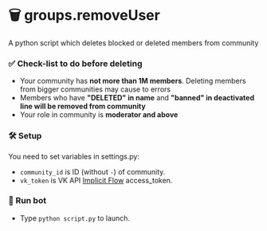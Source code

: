 # 🗑️ groups.removeUser
A python script which deletes blocked or deleted members from community

### ✅ Check-list to do before deleting
* Your community has **not more than 1M members**. Deleting members from bigger communities may cause to errors
* Members who have **"DELETED" in name** and **"banned" in deactivated line will be removed from community**
* Your role in community is **moderator and above** 

### 🛠 Setup
You need to set variables in settings.py:
* `community_id` is ID (without `-`) of community.
* `vk_token` is VK API [Implicit Flow][0] access_token.


### 🔌 Run bot
* Type `python script.py` to launch.


[0]: https://vk.com/dev/implicit_flow_user?f=3.%20Receiving%20access_token "Implicit Flow for User Access Token"